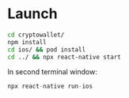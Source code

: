 # Launch

```sh
cd cryptowallet/
npm install
cd ios/ && pod install
cd ../ && npx react-native start
```

In second terminal window:

```ts
npx react-native run-ios
```
